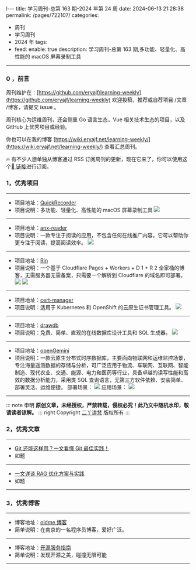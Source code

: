 l---
title: 学习周刊-总第 163 期-2024 年第 24 周
date: 2024-06-13 21:28:38
permalink: /pages/722107/
categories:

- 周刊
- 学习周刊
- 2024 年
  tags:
- feed:
  enable: true
  description: 学习周刊-总第 163 期,多功能、轻量化、高性能的 macOS 屏幕录制工具

---

### 0 ，前言

周刊维护在：[https://github.com/eryajf/learning-weekly](https://github.com/eryajf/learning-weekly) 欢迎投稿，推荐或自荐项目 /文章 /博客，请提交 issue 。

周刊核心为运维周刊，还会侧重 Go 语言生态，Vue 相关技术生态的项目，以及 GitHub 上优秀项目或经验。

你也可以在我的博客 [https://wiki.eryajf.net/learning-weekly/](https://wiki.eryajf.net/learning-weekly/) 查看汇总周刊。

🔥 有不少人想单独从博客通过 RSS 订阅周刊的更新，现在它来了，你可以使用这个[🔗 链接](https://wiki.eryajf.net/learning-weekly.xml)进行订阅。

### 1，优秀项目

---

- 项目地址：[QuickRecorder](https://github.com/lihaoyun6/QuickRecorder)
- 项目说明：多功能、轻量化、高性能的 macOS 屏幕录制工具
  ![](https://t.eryajf.net/imgs/2024/04/1713966623624.png)

---

- 项目地址：[anx-reader](https://github.com/Anxcye/anx-reader)
- 项目说明：一款专注于阅读的应用，不包含任何在线推广内容，它可以帮助你更专注于阅读，提高阅读效率。
  ![](https://t.eryajf.net/imgs/2024/04/1714007126972.webp)

---

- 项目地址：[Rin](https://github.com/OXeu/Rin)
- 项目说明：一个基于 Cloudflare Pages + Workers + D 1 + R 2 全家桶的博客，无需服务器无需备案，只需要一个解析到 Cloudflare 的域名即可部署。
  ![](https://t.eryajf.net/imgs/2024/06/1717682079218.webp)
  ![](https://t.eryajf.net/imgs/2024/06/1717682117813.webp)

---

- 项目地址：[cert-manager](https://github.com/cert-manager/cert-manager)
- 项目说明：适用于 Kubernetes 和 OpenShift 的云原生证书管理工具。
  ![](https://t.eryajf.net/imgs/2024/04/1714055383627.webp)

---

- 项目地址：[drawdb](https://github.com/drawdb-io/drawdb)
- 项目说明：免费、简单、直观的在线数据库设计工具和 SQL 生成器。
  ![](https://t.eryajf.net/imgs/2024/04/1714095296390.webp)

---

- 项目地址：[openGemini](https://github.com/openGemini/openGemini)
- 项目说明：一款云原生分布式时序数据库，主要面向物联网和运维监控场景，专注海量遥测数据的存储与分析，可广泛应用于物流、车联网、互联网、智能制造、现代农业、交通、能源、电力和医药等行业，具备卓越的读写性能和高效的数据分析能力，采用类 SQL 查询语言，无第三方软件依赖、安装简单、部署灵活、运维便捷。
  部署场景：
  ![](https://t.eryajf.net/imgs/2024/04/1714112014799.webp)
  应用场景：
  ![](https://t.eryajf.net/imgs/2024/04/1714112050872.webp)

---

::: note 申明
**原创文章<Badge text='eryajf' />，未经授权，严禁转载，侵权必究！此乃文中随机水印，敬请读者谅解。**
::: right
Copyright [二丫讲梵](https://wiki.eryajf.net) 版权所有
:::

### 2，优秀文章

---

- [Git 还能这样用？一文看懂 Git 最佳实践！](https://mp.weixin.qq.com/s/oLb1A7Tyw_itYUJiYcH8Ng)
- 如题

---

- [一文详谈 RAG 优化方案与实践](https://mp.weixin.qq.com/s/HT9bjXpwoSszU_ru-e-9dw)
- 如题

---

### 3，优秀博客

---

- 博客地址：[oldme 博客](https://oldme.net/)
- 简单说明：在南京的一名程序员博客，爱好广泛。

---

- 博客地址：[开源服务指南](https://osguider.com/blog/)
- 简单说明：发现开源之美，碰撞无限可能

---
